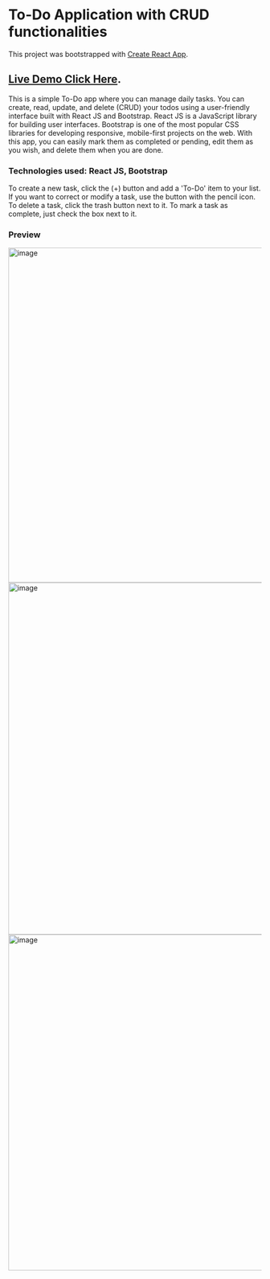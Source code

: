 # To-Do Application with CRUD functionalities

This project was bootstrapped with [Create React App](https://todo-app-project-crud.netlify.app/).

## [Live Demo Click Here](https://todo-app-project-crud.netlify.app/).

This is a simple To-Do app where you can manage daily tasks. You can create, read, update, and delete (CRUD) your todos using a user-friendly interface built with React JS and Bootstrap. React JS is a JavaScript library for building user interfaces. Bootstrap is one of the most popular CSS libraries for developing responsive, mobile-first projects on the web. With this app, you can easily mark them as completed or pending, edit them as you wish, and delete them when you are done.

### Technologies used: React JS, Bootstrap

To create a new task, click the (+) button and add a 'To-Do' item to your list. If you want to correct or modify a task, use the button with the pencil icon. To delete a task, click the trash button next to it. To mark a task as complete, just check the box next to it.

### Preview

<img width="667" alt="image" src="https://user-images.githubusercontent.com/102637227/225370940-ba3de731-3186-4dcf-82e2-639d092c9ea0.png">

<img width="701" alt="image" src="https://user-images.githubusercontent.com/102637227/225371217-0e0cacea-247e-4be4-b6b1-ec15ac9f3481.png">

<img width="669" alt="image" src="https://user-images.githubusercontent.com/102637227/225371476-21523936-3830-4600-a0ca-218410e4d97a.png">




